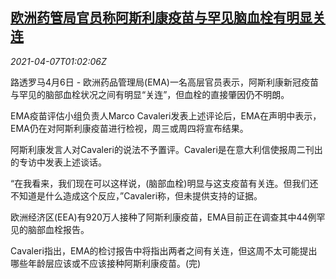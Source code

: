 <!--1617759062000-->
[欧洲药管局官员称阿斯利康疫苗与罕见脑血栓有明显关连](https://cn.reuters.com/article/astrazeneca-ema-assessment-0406-tues-idCNKBS2BU03B)
------

<div><i>2021-04-07T01:02:06Z</i></div><p>路透罗马4月6日 - 欧洲药品管理局(EMA)一名高层官员表示，阿斯利康新冠疫苗与罕见的脑部血栓状况之间有明显“关连”，但血栓的直接肇因仍不明朗。</p><p>EMA疫苗评估小组负责人Marco Cavaleri发表上述评论后，EMA在声明中表示，EMA仍在对阿斯利康疫苗进行检视，周三或周四将宣布结果。</p><p>阿斯利康发言人对Cavaleri的说法不予置评。Cavaleri是在意大利信使报周二刊出的专访中发表上述谈话。</p><p>“在我看来，我们现在可以这样说，(脑部血栓)明显与这支疫苗有关连。但我们还不知道是什么造成这个反应，”Cavaleri称，但未提供支持的证据。</p><p>欧洲经济区(EEA)有920万人接种了阿斯利康疫苗，EMA目前正在调查其中44例罕见的脑部血栓报告。</p><p>Cavaleri指出，EMA的检讨报告中将指出两者之间有关连，但这周不太可能提出哪些年龄层应该或不应该接种阿斯利康疫苗。(完)</p>
